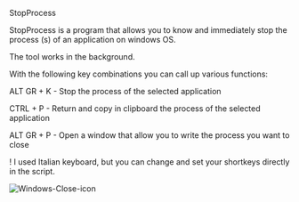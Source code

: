 StopProcess

StopProcess is a program that allows you to know and immediately stop the process (s) of an application on windows OS.  

The tool works in the background.  

With the following key combinations you can call up various functions:

ALT GR + K - Stop the process of the selected application

CTRL + P - Return and copy in clipboard the process of the selected application

ALT GR + P - Open a window that allow you to write the process you want to close
 
 
 ! I used Italian keyboard, but you can change and set your shortkeys directly in the script.

![Windows-Close-icon](https://user-images.githubusercontent.com/19651044/169908817-2da84149-c8ae-4d8d-bdda-1f83437a6d26.png)
